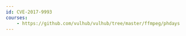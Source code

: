 ```yaml
---
id: CVE-2017-9993
courses:
    - https://github.com/vulhub/vulhub/tree/master/ffmpeg/phdays
---
```

